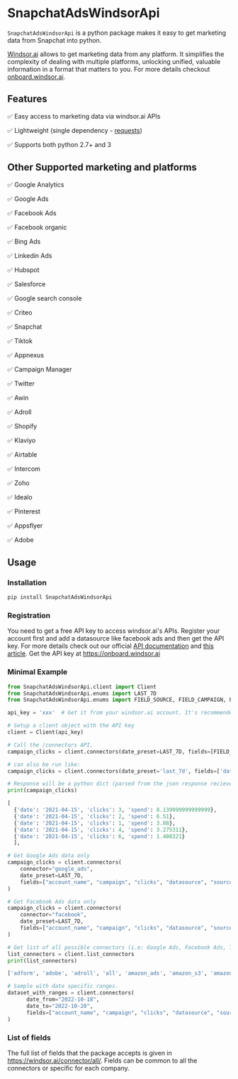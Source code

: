 # SnapchatAdsWindsorApi

`SnapchatAdsWindsorApi` is a python package makes it easy to get marketing data from Snapchat into python.

[Windsor.ai](https://windsor.ai/) allows to get marketing data from any platform. It simplifies the complexity of dealing with multiple platforms, unlocking unified, valuable information in a format that matters to you. For more details checkout [onboard.windsor.ai](https://onboard.windsor.ai/).

## Features

✅ Easy access to marketing data via windsor.ai APIs

✅ Lightweight (single dependency - [requests](https://pypi.org/project/requests/))

✅ Supports both python 2.7+ and 3

## Other Supported marketing and platforms

✅ Google Analytics

✅ Google Ads

✅ Facebook Ads

✅ Facebook organic

✅ Bing Ads

✅ Linkedin Ads

✅ Hubspot

✅ Salesforce

✅ Google search console

✅ Criteo

✅ Snapchat

✅ Tiktok

✅ Appnexus

✅ Campaign Manager

✅ Twitter

✅ Awin

✅ Adroll

✅ Shopify

✅ Klaviyo

✅ Airtable

✅ Intercom

✅ Zoho

✅ Idealo

✅ Pinterest

✅ Appsflyer

✅ Adobe





## Usage

### Installation

```sh
pip install SnapchatAdsWindsorApi
```

### Registration

You need to get a free API key to access windsor.ai's APIs. Register your account first and add a datasource like facebook ads and then get the API key. For more details check out our official [API documentation](https://windsor.ai/api-documentation/) and [this article](https://windsor.ai/api-fields/). Get the API key at https://onboard.windsor.ai 

### Minimal Example

```python
from SnapchatAdsWindsorApi.client import Client
from SnapchatAdsWindsorApi.enums import LAST_7D
from SnapchatAdsWindsorApi.enums import FIELD_SOURCE, FIELD_CAMPAIGN, FIELD_CLICKS

api_key = 'xxx'  # Get it from your windsor.ai account. It's recommended to store and get this securely, for example an env variable.

# Setup a client object with the API key
client = Client(api_key)

# Call the /connectors API.
campaign_clicks = client.connectors(date_preset=LAST_7D, fields=[FIELD_SOURCE, FIELD_CAMPAIGN, FIELD_CLICKS])

# can also be run like:
campaign_clicks = client.connectors(date_preset='last_7d', fields=['date','clicks','spend'])

# Response will be a python dict (parsed from the json response recieved).
print(campaign_clicks)

[
  {'date': '2021-04-15', 'clicks': 3, 'spend': 8.139999999999999},
  {'date': '2021-04-15', 'clicks': 2, 'spend': 6.51},
  {'date': '2021-04-15', 'clicks': 1, 'spend': 3.88},
  {'date': '2021-04-15', 'clicks': 4, 'spend': 3.275311},
  {'date': '2021-04-15', 'clicks': 6, 'spend': 1.408321}
  ],

# Get Google Ads data only
campaign_clicks = client.connectors(
    connector="google_ads",
    date_preset=LAST_7D,
    fields=["account_name", "campaign", "clicks", "datasource", "source", "spend"]
)

# Get Facebook Ads data only
campaign_clicks = client.connectors(
    connector="facebook",
    date_preset=LAST_7D,
    fields=["account_name", "campaign", "clicks", "datasource", "source", "spend"]
)

# Get list of all possible connectors (i.e: Google Ads, Facebook Ads, Twitter, Tik Tok etc.)
list_connectors = client.list_connectors
print(list_connectors)

['adform', 'adobe', 'adroll', 'all', 'amazon_ads', 'amazon_s3', 'amazon_sp', 'apple_search_ads', 'appnexus', 'appsflyer', 'awin', 'bing', 'cm360', 'criteo' 'currency_conversion', 'daisycon', 'dv360', 'facebook', 'facebook_leads', 'facebook_organic', 'gmailcsv', 'google_ad_manager', 'google_ads', 'google_pagespeed', 'googleanalytics', 'googleanalytics4', 'googlesheets', 'hubspot', 'idealo', 'instagram', 'klaviyo', 'linkedin', 'linkedin_organic', 'mailchimp', 'outbrain', 'pinterest', 'quora', 'reddit', 'rtbhouse', 'salesforce', 'searchconsole', 'sftp', 'shopify', 'snapchat', 'stripe', 'taboola', 'tiktok', 'twitter', 'twitter_organic', 'vertaa', 'zoho']

# Sample with date specific ranges.
dataset_with_ranges = client.connectors(
      date_from="2022-10-18",
      date_to="2022-10-20",
      fields=["account_name", "campaign", "clicks", "datasource", "source", "spend", "date"]
)
```

### List of fields
The full list of fields that the package accepts is given in https://windsor.ai/connector/all/. Fields can be common to all the connectors or specific for each company.


